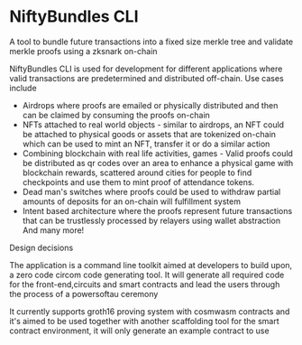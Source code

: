 # NiftyBundles CLI
A tool to bundle future transactions into a fixed size merkle tree and validate merkle proofs using a zksnark on-chain

NiftyBundles CLI is used for development for different applications where valid transactions are predetermined and distributed off-chain.
Use cases include
* Airdrops where proofs are emailed or physically distributed and then can be claimed by consuming the proofs on-chain
* NFTs attached to real world objects - similar to airdrops, an NFT could be attached to physical goods or assets that are tokenized on-chain which can be used to mint an NFT, transfer it or do a similar action
* Combining blockchain with real life activities, games - Valid proofs could be distributed as qr codes over an area to enhance a physical game with blockchain rewards, scattered around cities for people to find checkpoints and use them to mint proof of attendance tokens.
* Dead man's switches where proofs could be used to withdraw partial amounts of deposits for an on-chain will fulfillment system
* Intent based architecture where the proofs represent future transactions that can be trustlessly processed by relayers using wallet abstraction
And many more!

Design decisions

The application is a command line toolkit aimed at developers to build upon, a zero code circom code generating tool. It will generate all required code for the front-end,circuits and smart contracts and lead the users through the process of a powersoftau ceremony

It currently supports groth16 proving system with cosmwasm contracts and it's aimed to be used together with another scaffolding tool for the smart contract environment, it will only generate an example contract to use